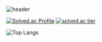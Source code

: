 ![header](https://capsule-render.vercel.app/api?type=waving&color=00ACEE&height=300&section=header&text=HyeonWooPark&fontSize=70&fontColor=FFFFFF&animation=fadeIn&fontAlignY=38&descAlignY=55&descAlign=80)



[![Solved.ac Profile](http://mazassumnida.wtf/api/v2/generate_badge?boj=smacow)](https://solved.ac/smacow)
[![solved.ac tier](http://mazassumnida.wtf/api/v2/generate_badge?boj=smacow)](https://solved.ac/smacow)


![Top Langs](https://github-readme-stats.vercel.app/api/top-langs/?username=smartcow99&layout=Demo&theme=cobalt)
